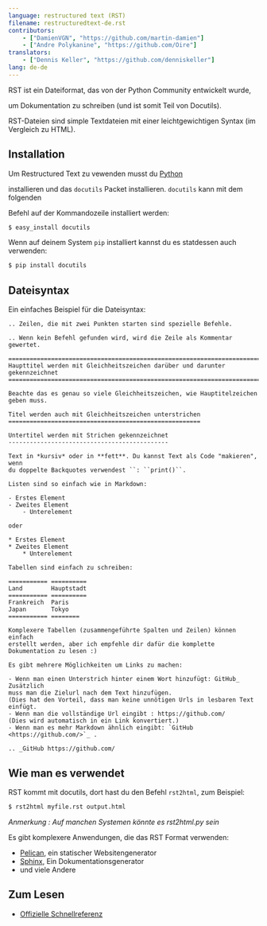 ```yaml
---
language: restructured text (RST)
filename: restructuredtext-de.rst
contributors:
    - ["DamienVGN", "https://github.com/martin-damien"]
    - ["Andre Polykanine", "https://github.com/Oire"]
translators:
    - ["Dennis Keller", "https://github.com/denniskeller"]
lang: de-de
---
```


RST ist ein Dateiformat, das von der Python Community entwickelt wurde,

um Dokumentation zu schreiben (und ist somit Teil von Docutils). 

RST-Dateien sind simple Textdateien mit einer leichtgewichtigen Syntax (im Vergleich zu HTML).


## Installation

Um Restructured Text zu vewenden musst du [Python](http://www.python.org)

installieren und das `docutils` Packet installieren. `docutils` kann mit dem folgenden 

Befehl auf der Kommandozeile installiert werden:

```bash
$ easy_install docutils
```

Wenn auf deinem System `pip` installiert kannst du es statdessen auch verwenden:

```bash
$ pip install docutils
```


## Dateisyntax

Ein einfaches Beispiel für die Dateisyntax:

```
.. Zeilen, die mit zwei Punkten starten sind spezielle Befehle. 

.. Wenn kein Befehl gefunden wird, wird die Zeile als Kommentar gewertet. 

============================================================================
Haupttitel werden mit Gleichheitszeichen darüber und darunter gekennzeichnet
============================================================================

Beachte das es genau so viele Gleichheitszeichen, wie Hauptitelzeichen
geben muss.

Titel werden auch mit Gleichheitszeichen unterstrichen
======================================================

Untertitel werden mit Strichen gekennzeichnet
---------------------------------------------

Text in *kursiv* oder in **fett**. Du kannst Text als Code "makieren", wenn
du doppelte Backquotes verwendest ``: ``print()``.

Listen sind so einfach wie in Markdown:

- Erstes Element
- Zweites Element
    - Unterelement

oder

* Erstes Element
* Zweites Element
    * Unterelement

Tabellen sind einfach zu schreiben:

=========== ==========
Land        Hauptstadt 
=========== ==========
Frankreich  Paris
Japan       Tokyo
=========== ========

Komplexere Tabellen (zusammengeführte Spalten und Zeilen) können einfach 
erstellt werden, aber ich empfehle dir dafür die komplette Dokumentation zu lesen :)

Es gibt mehrere Möglichkeiten um Links zu machen:

- Wenn man einen Unterstrich hinter einem Wort hinzufügt: GitHub_ Zusätzlich 
muss man die Zielurl nach dem Text hinzufügen. 
(Dies hat den Vorteil, dass man keine unnötigen Urls in lesbaren Text einfügt.
- Wenn man die vollständige Url eingibt : https://github.com/
(Dies wird automatisch in ein Link konvertiert.)
- Wenn man es mehr Markdown ähnlich eingibt: `GitHub <https://github.com/>`_ .

.. _GitHub https://github.com/

```


## Wie man es verwendet

RST kommt mit docutils, dort hast du den Befehl `rst2html`, zum Beispiel:

```bash
$ rst2html myfile.rst output.html
```

*Anmerkung : Auf manchen Systemen könnte es rst2html.py sein*

Es gibt komplexere Anwendungen, die das RST Format verwenden: 

- [Pelican](http://blog.getpelican.com/), ein statischer Websitengenerator
- [Sphinx](http://sphinx-doc.org/), Ein Dokumentationsgenerator
- und viele Andere

## Zum Lesen

- [Offizielle Schnellreferenz](http://docutils.sourceforge.net/docs/user/rst/quickref.html)
